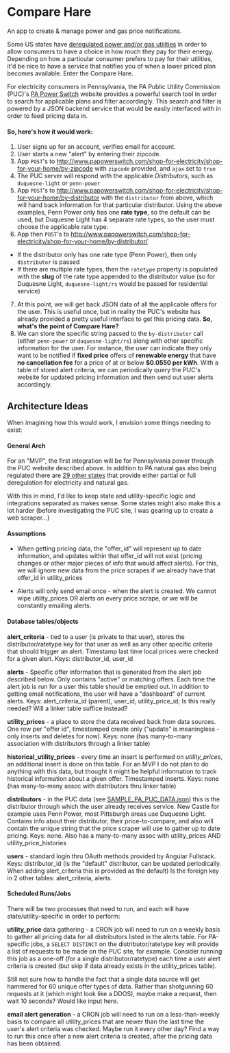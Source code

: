 # Compare Hare
An app to create &amp; manage power and gas price notifications.

Some US states have [deregulated power and/or gas utilities](http://www.deregulationofenergy.org/) in order to allow consumers to have a choice in how much they pay for their energy. Depending on how a particular consumer prefers to pay for their utilities, it'd be nice to have a service that notifies you of when a lower priced plan becomes available. Enter the Compare Hare.

For electricity consumers in Pennsylvania, the PA Public Utility Commission (PUC)'s [PA Power Switch](http://www.papowerswitch.com/) website provides a powerful search tool in order to search for applicable plans and filter accordingly. This search and filter is powered by a JSON backend service that would be easily interfaced with in order to feed pricing data in.

#### So, here's how it would work:

1. User signs up for an account, verifies email for account.
2. User starts a new "alert" by entering their zipcode.
3. App `POST`'s to http://www.papowerswitch.com/shop-for-electricity/shop-for-your-home/by-zipcode with `zipcode` provided, and `ajax` set to `true`
4. The PUC server will respond with the applicable *Distributors*, such as `duquesne-light` or `penn-power`
5. App `POST`'s to http://www.papowerswitch.com/shop-for-electricity/shop-for-your-home/by-distributor with the `distributor` from above, which will hand back information for that particular distributor. Using the above examples, Penn Power only has one **rate type**, so the default can be used, but Duquesne Light has 4 separate rate types, so the user must choose the applicable rate type.
6. App then `POST`'s to http://www.papowerswitch.com/shop-for-electricity/shop-for-your-home/by-distributor/ 
  - If the distributor only has one rate type (Penn Power), then only `distributor` is passed
  - If there are multiple rate types, then the `ratetype` property is populated with the **slug** of the rate type appended to the distributor value (so for Duquesne Light, `duquesne-light/rs` would be passed for residential service)
7. At this point, we will get back JSON data of all the applicable offers for the user. This is useful once, but in reality the PUC's website has already provided a pretty useful interface to get this pricing data. **So, what's the point of Compare Hare?**
8. We can store the specific string passed to the `by-distributor` call (either `penn-power` or `duquesne-light/rs`) along with other specific information for the user. For instance, the user can indicate they only want to be notified if **fixed price** offers of **renewable energy** that have **no cancellation fee** for a price of at or below **$0.0550 per kWh**. With a table of stored alert criteria, we can periodically query the PUC's website for updated pricing information and then send out user alerts accordingly.

## Architecture Ideas
When imagining how this would work, I envision some things needing to exist:

#### General Arch

For an "MVP", the first integration will be for Pennsylvania power through the PUC website described above. In addition to PA natural gas also being regulated there are [29 other states](http://www.alliedpowerservices.com/deregulated-states.shtml) that provide either partial or full deregulation for electricity and natural gas.

With this in mind, I'd like to keep state and utility-specific logic and integrations separated as makes sense. Some states might also make this a lot harder (before investigating the PUC site, I was gearing up to create a web scraper...)

#### Assumptions

- When getting pricing data, the "offer_id" will represent up to date information, and updates within that offer_id will not exist (pricing changes or other major pieces of info that would affect alerts). For this, we will ignore new data from the price scrapes if we already have that offer_id in utility_prices

- Alerts will only send email once - when the alert is created. We cannot wipe utility_prices OR alerts on every price scrape, or we will be constantly emailing alerts.

#### Database tables/objects

**alert_criteria** - tied to a user (is private to that user), stores the distributor/ratetype key for that user as well as any other specific criteria that should trigger an alert. Timestamp last time local prices were checked for a given alert. Keys: distributor_id, user_id

**alerts** - Specific offer information that is generated from the alert job described below. Only contains "active" or matching offers. Each time the alert job is run for a user this table should be emptied out. In addition to getting email notifications, the user will have a "dashboard" of current alerts. Keys: alert_criteria_id (parent), user_id, utility_price_id; Is this really needed? Will a linker table suffice instead?

**utility_prices** - a place to store the data received back from data sources. One row per "offer id", timestamped create only ("update" is meaningless - only inserts and deletes for now). Keys: none (has many-to-many association with distributors through a linker table)

**historical_utility_prices** - every time an insert is performed on *utility_prices*, an additional insert is done on this table. For an MVP I do not plan to do anything with this data, but thought it might be helpful information to track historical information about a given offer. Timestamped inserts. Keys: none (has many-to-many assoc with distributors thru linker table)

**distributors** - in the PUC data (see [SAMPLE_PA_PUC_DATA.json](SAMPLE_PA_PUC_DATA.json)) this is the distributor through which the user already receives service. New Castle for example uses Penn Power, most Pittsburgh areas use Duquesne Light. Contains info about their distributor, their price-to-compare, and also will contain the unique string that the price scraper will use to gather up to date pricing. Keys: none. Also has a many-to-many assoc with utility_prices AND utility_price_histories

**users** - standard login thru OAuth methods provided by Angular Fullstack. Keys: distributor_id (is the "default" distributor, can be updated periodically. When adding alert_criteria this is provided as the default) Is the foreign key in 2 other tables: alert_criteria, alerts.

#### Scheduled Runs/Jobs

There will be two processes that need to run, and each will have state/utility-specific in order to perform:

**utility_price** data gathering - a CRON job will need to run on a weekly basis to gather all pricing data for all distributors listed in the alerts table. For PA-specific jobs, a `SELECT DISTINCT` on the distributor/ratetype key will provide a list of requests to be made on the PUC site, for example. Consider running this job as a one-off (for a single distributor/ratetype) each time a user alert criteria is created (but skip if data already exists in the utility_prices table).

Still not sure how to handle the fact that a single data source will get hammered for 60 unique offer types of data. Rather than shotgunning 60 requests at it (which might look like a DDOS), maybe make a request, then wait 10 seconds? Would like input here.

**email alert generation** - a CRON job will need to run on a less-than-weekly basis to compare all utility_prices that are newer than the last time the user's alert criteria was checked. Maybe run it every other day? Find a way to run this once after a new alert criteria is created, after the pricing data has been obtained.
